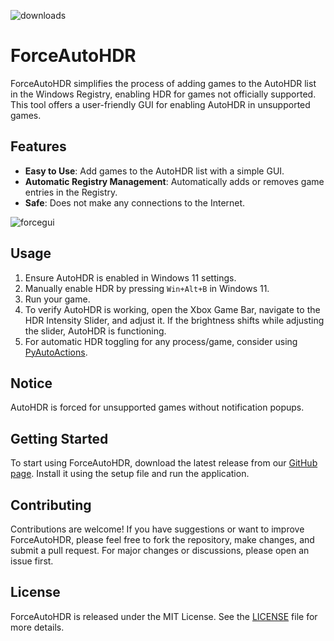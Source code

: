![downloads](https://img.shields.io/github/downloads/7gxycn08/ForceAutoHDR/total?label=Github+Downloads)

# ForceAutoHDR

ForceAutoHDR simplifies the process of adding games to the AutoHDR list in the Windows Registry, enabling HDR for games not officially supported. This tool offers a user-friendly GUI for enabling AutoHDR in unsupported games.

## Features

- **Easy to Use**: Add games to the AutoHDR list with a simple GUI.
- **Automatic Registry Management**: Automatically adds or removes game entries in the Registry.
- **Safe**: Does not make any connections to the Internet.

![forcegui](https://github.com/7gxycn08/ForceAutoHDR/assets/121936658/8f62b984-d146-4b3e-a8ea-8ce99d834f91)

## Usage

1. Ensure AutoHDR is enabled in Windows 11 settings.
2. Manually enable HDR by pressing `Win+Alt+B` in Windows 11.
3. Run your game.
4. To verify AutoHDR is working, open the Xbox Game Bar, navigate to the HDR Intensity Slider, and adjust it. If the brightness shifts while adjusting the slider, AutoHDR is functioning.
5. For automatic HDR toggling for any process/game, consider using [PyAutoActions](https://github.com/7gxycn08/PyAutoActions/).

## Notice

AutoHDR is forced for unsupported games without notification popups.

## Getting Started

To start using ForceAutoHDR, download the latest release from our [GitHub page](https://github.com/7gxycn08/ForceAutoHDR/releases). Install it using the setup file and run the application.

## Contributing

Contributions are welcome! If you have suggestions or want to improve ForceAutoHDR, please feel free to fork the repository, make changes, and submit a pull request. For major changes or discussions, please open an issue first.

## License

ForceAutoHDR is released under the MIT License. See the [LICENSE](https://github.com/7gxycn08/ForceAutoHDR/blob/main/LICENSE) file for more details.
